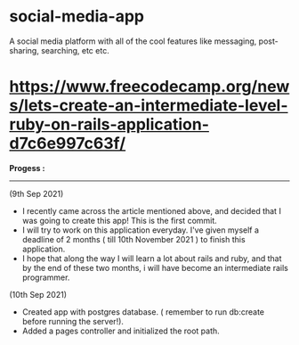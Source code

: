 # social-media-app
A social media platform with all of the cool features like messaging, post-sharing, searching, etc etc.

# https://www.freecodecamp.org/news/lets-create-an-intermediate-level-ruby-on-rails-application-d7c6e997c63f/
 
<b>Progess : </b>
<hr/>

(9th Sep 2021)
- I recently came across the article mentioned above, and decided that I was going to create this app! This is the first commit. 
- I will try to work on this application everyday. I've given myself a deadline of 2 months ( till 10th November 2021 ) to finish this application.
- I hope that along the way I will learn a lot about rails and ruby, and that by the end of these two months, i will have become an intermediate rails programmer.

(10th Sep 2021)
- Created app with postgres database. ( remember to run db:create before running the server!).
- Added a pages controller and initialized the root path.